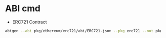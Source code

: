 # ABI cmd

- ERC721 Contract

```sh
abigen --abi pkg/ethereum/erc721/abi/ERC721.json --pkg erc721 --out pkg/ethereum/erc721/erc721_contract.go --type ERC721Contract
```
